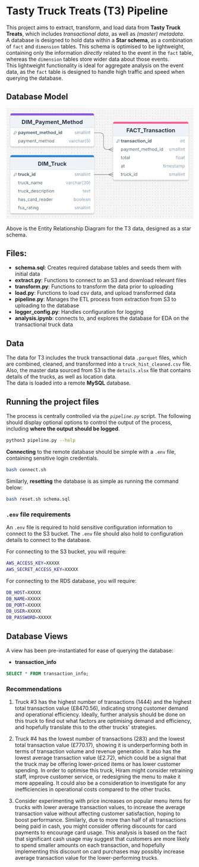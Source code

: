 # Tasty Truck Treats (T3) Pipeline

This project aims to extract, transform, and load data from **Tasty Truck Treats**, which includes _transactional data_, as well as _(master) metadata_.  
A database is designed to hold data within a **Star schema**, as a combination of `fact` and `dimension` tables. This schema is optimised to be lightweight, containing only the information _directly_ related to the event in the `fact` table, whereas the `dimension` tables store wider data about those events.  
This lightweight functionality is ideal for aggregate analysis on the event data, as the `fact` table is designed to handle high traffic and speed when querying the database.

## Database Model

![T3 ERD Star Schema](https://github.com/zander931/tasty-truck-treats/blob/main/images/T3_ERD.png?raw=true)

Above is the Entity Relationship Diagram for the T3 data, designed as a star schema.

## Files:

* **schema.sql**: Creates required database tables and seeds them with initial data
* **extract.py**: Functions to connect to an S3 and download relevant files
* **transform.py**: Functions to transform the data prior to uploading
* **load.py**: Functions to load csv data, and upload transformed data
* **pipeline.py**: Manages the ETL process from extraction from S3 to uploading to the database
* **logger_config.py**: Handles configuration for logging
* **analysis.ipynb**: connects to, and explores the database for EDA on the transactional truck data

## Data

The data for T3 includes the truck transactional data `.parquet` files, which are combined, cleaned, and transformed into a `truck_hist_cleaned.csv` file.  
Also, the master data sourced from S3 is the `details.xlsx` file that contains details of the trucks, as well as location data.  
The data is loaded into a remote **MySQL** database.

## Running the project files

The process is centrally controlled via the _`pipeline.py`_ script. The following should display optional options to control the output of the process, including **where the output should be logged**.

```bash
python3 pipeline.py --help
```

**Connecting** to the remote database should be simple with a `.env` file, containing sensitive login credentials.  
```bash
bash connect.sh
```
Similarly, **resetting** the database is as simple as running the command below:
```bash
bash reset.sh schema.sql
```

### `.env` file requirements

An `.env` file is required to hold sensitive configuration information to connect to the S3 bucket. The `.env` file should also hold to configuration details to connect to the database.

For connecting to the S3 bucket, you will require:
```bash
AWS_ACCESS_KEY=XXXXX
AWS_SECRET_ACCESS_KEY=XXXXX
```

For connecting to the RDS database, you will require:
```bash
DB_HOST=XXXXX
DB_NAME=XXXXX
DB_PORT=XXXXX
DB_USER=XXXXX
DB_PASSWORD=XXXXX
```

## Database Views

A view has been pre-instantiated for ease of querying the database:
* **transaction_info**
```sql
SELECT * FROM transaction_info;
```

### Recommendations

1. Truck #3 has the highest number of transactions (1444) and the highest total transaction value (£8470.56), indicating strong customer demand and operational efficiency. Ideally, further analysis should be done on this truck to find out what factors are optimising demand and efficiency, and hopefully translate this to the other trucks' strategies.

2. Truck #4 has the lowest number of transactions (283) and the lowest total transaction value (£770.17), showing it is underperforming both in terms of transaction volume and revenue generation. It also has the lowest average transaction value (£2.72), which could be a signal that the truck may be offering lower-priced items or has lower customer spending. In order to optimise this truck, Hiram might consider retraining staff, improve customer service, or redesigning the menu to make it more appealing. It could also be a consideration to investigate for any inefficiencies in operational costs compared to the other trucks.

3. Consider experimenting with price increases on popular menu items for trucks with lower average transaction values, to increase the average transaction value without affecting customer satisfaction, hoping to boost performance. Similarly, due to more than half of all transactions being paid in cash, you might consider offering discounts for card payments to encourage card usage. This analysis is based on the fact that significant cash usage may suggest that customers are more likely to spend smaller amounts on each transaction, and hopefully implementing this discount on card purchases may possibly increase average transaction value for the lower-performing trucks.